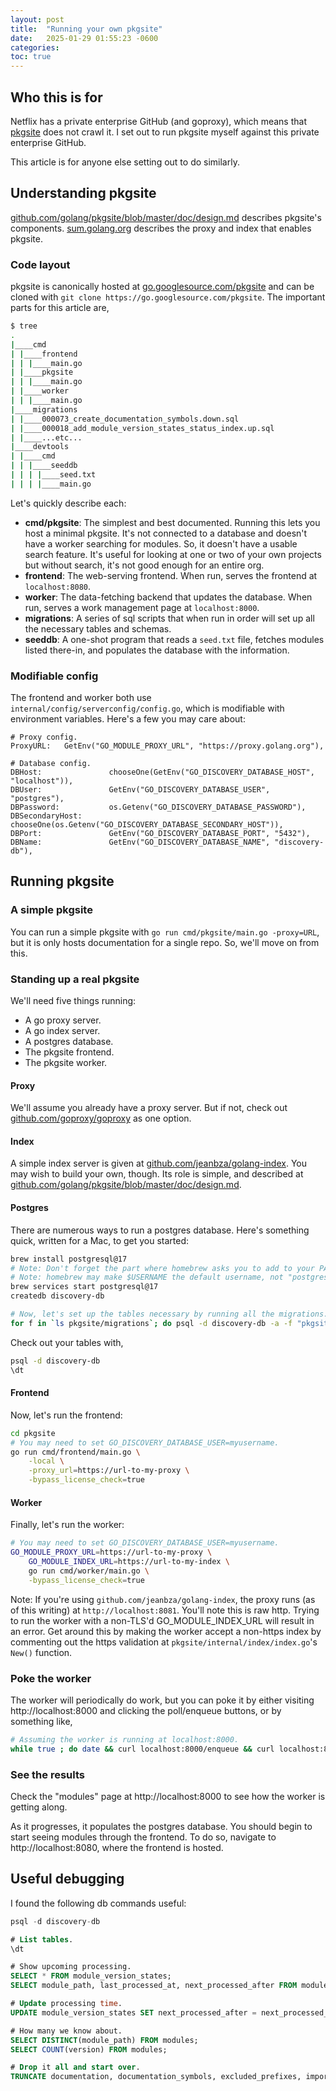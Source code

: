 ```yaml
---
layout: post
title:  "Running your own pkgsite"
date:   2025-01-29 01:55:23 -0600
categories: 
toc: true
---
```


## Who this is for

Netflix has a private enterprise GitHub (and goproxy), which means that
[pkgsite](https://pkg.go.dev/golang.org/x/pkgsite) does not crawl it. I set out
to run pkgsite myself against this private enterprise GitHub.

This article is for anyone else setting out to do similarly.

## Understanding pkgsite

[github.com/golang/pkgsite/blob/master/doc/design.md](https://github.com/golang/pkgsite/blob/master/doc/design.md)
describes pkgsite's components.
[sum.golang.org](https://sum.golang.org/) describes the proxy and index that
enables pkgsite.

### Code layout

pkgsite is canonically hosted at [go.googlesource.com/pkgsite](https://go.googlesource.com/pkgsite)
and can be cloned with `git clone https://go.googlesource.com/pkgsite`. The
important parts for this article are,

```sh
$ tree
.
|____cmd
| |____frontend
| | |____main.go
| |____pkgsite
| | |____main.go
| |____worker
| | |____main.go
|____migrations
| |____000073_create_documentation_symbols.down.sql
| |____000018_add_module_version_states_status_index.up.sql
| |____...etc...
|____devtools
| |____cmd
| | |____seeddb
| | | |____seed.txt
| | | |____main.go
```

Let's quickly describe each:

- **cmd/pkgsite**: The simplest and best documented. Running this lets you host
a minimal pkgsite. It's not connected to a database and doesn't have a worker
searching for modules. So, it doesn't have a usable search feature. It's useful
for looking at one or two of your own projects but without search, it's not good
enough for an entire org.
- **frontend**: The web-serving frontend. When run, serves the frontend at
`localhost:8080`.
- **worker**: The data-fetching backend that updates the database. When run,
serves a work management page at `localhost:8000`.
- **migrations**: A series of sql scripts that when run in order will set up
all the necessary tables and schemas.
- **seeddb**: A one-shot program that reads a `seed.txt` file, fetches modules
listed there-in, and populates the database with the information.

### Modifiable config

The frontend and worker both use `internal/config/serverconfig/config.go`, which
is modifiable with environment variables. Here's a few you may care about:

```
# Proxy config.
ProxyURL:   GetEnv("GO_MODULE_PROXY_URL", "https://proxy.golang.org"),

# Database config.
DBHost:               chooseOne(GetEnv("GO_DISCOVERY_DATABASE_HOST", "localhost")),
DBUser:               GetEnv("GO_DISCOVERY_DATABASE_USER", "postgres"),
DBPassword:           os.Getenv("GO_DISCOVERY_DATABASE_PASSWORD"),
DBSecondaryHost:      chooseOne(os.Getenv("GO_DISCOVERY_DATABASE_SECONDARY_HOST")),
DBPort:               GetEnv("GO_DISCOVERY_DATABASE_PORT", "5432"),
DBName:               GetEnv("GO_DISCOVERY_DATABASE_NAME", "discovery-db"),
```

## Running pkgsite

### A simple pkgsite

You can run a simple pkgsite with `go run cmd/pkgsite/main.go -proxy=URL`, but
it is only hosts documentation for a single repo. So, we'll move on from this.

### Standing up a real pkgsite

We'll need five things running:

- A go proxy server.
- A go index server.
- A postgres database.
- The pkgsite frontend.
- The pkgsite worker.

#### Proxy

We'll assume you already have a proxy server. But if not, check out
[github.com/goproxy/goproxy](https://github.com/goproxy/goproxy) as one
option.

#### Index

A simple index server is given at
[github.com/jeanbza/golang-index](https://github.com/jeanbza/golang-index). You
may wish to build your own, though. Its role is simple, and described at
[github.com/golang/pkgsite/blob/master/doc/design.md](https://github.com/golang/pkgsite/blob/master/doc/design.md).

#### Postgres

There are numerous ways to run a postgres database. Here's something quick,
written for a Mac, to get you started:

```sh
brew install postgresql@17
# Note: Don't forget the part where homebrew asks you to add to your PATH.
# Note: homebrew may make $USERNAME the default username, not "postgres".
brew services start postgresql@17
createdb discovery-db

# Now, let's set up the tables necessary by running all the migrations.
for f in `ls pkgsite/migrations`; do psql -d discovery-db -a -f "pkgsite/migrations/$f"; done;
```

Check out your tables with,

```sh
psql -d discovery-db
\dt
```

#### Frontend

Now, let's run the frontend:

```sh
cd pkgsite
# You may need to set GO_DISCOVERY_DATABASE_USER=myusername.
go run cmd/frontend/main.go \
    -local \
    -proxy_url=https://url-to-my-proxy \
    -bypass_license_check=true
```

#### Worker

Finally, let's run the worker:

```sh
# You may need to set GO_DISCOVERY_DATABASE_USER=myusername.
GO_MODULE_PROXY_URL=https://url-to-my-proxy \
    GO_MODULE_INDEX_URL=https://url-to-my-index \
    go run cmd/worker/main.go \
    -bypass_license_check=true
```

Note: If you're using `github.com/jeanbza/golang-index`, the proxy runs (as of
this writing) at `http://localhost:8081`. You'll note this is raw http. Trying
to run the worker with a non-TLS'd GO_MODULE_INDEX_URL will result in an error.
Get around this by making the worker accept a non-https index by commenting out
the https validation at `pkgsite/internal/index/index.go`'s `New()` function.

### Poke the worker

The worker will periodically do work, but you can poke it by either visiting
http://localhost:8000 and clicking the poll/enqueue buttons, or by something
like,

```sh
# Assuming the worker is running at localhost:8000.
while true ; do date && curl localhost:8000/enqueue && curl localhost:8000/poll && sleep 20; done;
```

### See the results

Check the "modules" page at http://localhost:8000 to see how the worker is
getting along.

As it progresses, it populates the postgres database. You should begin to start
seeing modules through the frontend. To do so, navigate to
http://localhost:8080, where the frontend is hosted.

## Useful debugging

I found the following db commands useful:

```sql
psql -d discovery-db

# List tables.
\dt

# Show upcoming processing.
SELECT * FROM module_version_states;
SELECT module_path, last_processed_at, next_processed_after FROM module_version_states;

# Update processing time.
UPDATE module_version_states SET next_processed_after = next_processed_after - INTERVAL '2 HOUR';

# How many we know about.
SELECT DISTINCT(module_path) FROM modules;
SELECT COUNT(version) FROM modules;

# Drop it all and start over.
TRUNCATE documentation, documentation_symbols, excluded_prefixes, imports, imports_unique, latest_module_versions, legacy_documentation_symbols, licenses, module_version_states, modules, package_symbols, package_version_states, paths, readmes, search_documents, symbol_history, symbol_names, symbol_search_documents, units, version_map;
```
